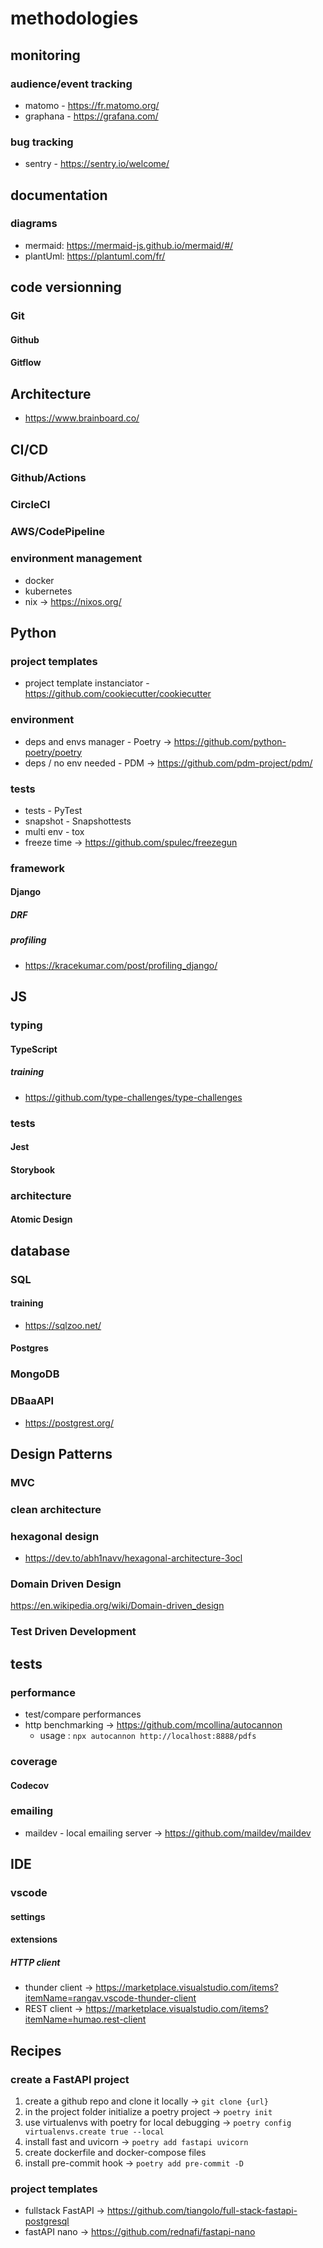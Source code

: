 # methodologies

## monitoring
### audience/event tracking
- matomo - https://fr.matomo.org/
- graphana - https://grafana.com/
### bug tracking
- sentry - https://sentry.io/welcome/

## documentation
### diagrams
- mermaid: https://mermaid-js.github.io/mermaid/#/
- plantUml: https://plantuml.com/fr/

## code versionning
### Git
#### Github
#### Gitflow

## Architecture
- https://www.brainboard.co/

## CI/CD
### Github/Actions
### CircleCI
### AWS/CodePipeline
### environment management
- docker
- kubernetes
- nix -> https://nixos.org/

## Python
### project templates
- project template instanciator - https://github.com/cookiecutter/cookiecutter
### environment
- deps and envs manager - Poetry -> https://github.com/python-poetry/poetry
- deps / no env needed - PDM -> https://github.com/pdm-project/pdm/
### tests
- tests - PyTest
- snapshot - Snapshottests
- multi env - tox
- freeze time -> https://github.com/spulec/freezegun
### framework
#### Django
##### DRF
##### profiling
- https://kracekumar.com/post/profiling_django/

## JS
### typing
#### TypeScript
##### training
- https://github.com/type-challenges/type-challenges
### tests
#### Jest
#### Storybook
### architecture
#### Atomic Design

## database
### SQL
#### training
- https://sqlzoo.net/
#### Postgres
### MongoDB
### DBaaAPI
- https://postgrest.org/

## Design Patterns
### MVC
### clean architecture
### hexagonal design
- https://dev.to/abh1navv/hexagonal-architecture-3ocl
### Domain Driven Design
https://en.wikipedia.org/wiki/Domain-driven_design
### Test Driven Development

## tests
### performance
- test/compare performances
- http benchmarking -> https://github.com/mcollina/autocannon
  - usage : `npx autocannon http://localhost:8888/pdfs`
### coverage
#### Codecov
### emailing
- maildev - local emailing server -> https://github.com/maildev/maildev

## IDE
### vscode
#### settings
#### extensions
##### HTTP client
- thunder client -> https://marketplace.visualstudio.com/items?itemName=rangav.vscode-thunder-client
- REST client -> https://marketplace.visualstudio.com/items?itemName=humao.rest-client

## Recipes
### create a FastAPI project
1. create a github repo and clone it locally -> `git clone {url}`
2. in the project folder initialize a poetry project -> `poetry init`
3. use virtualenvs with poetry for local debugging -> `poetry config virtualenvs.create true --local`
4. install fast and uvicorn -> `poetry add fastapi uvicorn`
5. create dockerfile and docker-compose files
6. install pre-commit hook -> `poetry add pre-commit -D`
### project templates
- fullstack FastAPI -> https://github.com/tiangolo/full-stack-fastapi-postgresql
- fastAPI nano -> https://github.com/rednafi/fastapi-nano
